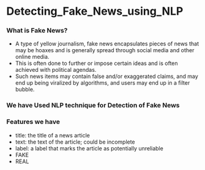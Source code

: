 # Detecting_Fake_News_using_NLP

### What is Fake News?
* A type of yellow journalism, fake news encapsulates pieces of news that may be hoaxes and is generally spread through social media and other online media.
* This is often done to further or impose certain ideas and is often achieved with political agendas.
* Such news items may contain false and/or exaggerated claims, and may end up being viralized by algorithms, and users may end up in a filter bubble.
### We have Used NLP technique for Detection of Fake News
### Features we have
* title: the title of a news article
* text: the text of the article; could be incomplete
* label: a label that marks the article as potentially unreliable
* FAKE
* REAL
